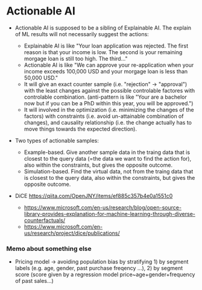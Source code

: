 # Actionable AI

- Actionable AI is supposed to be a sibling of Explainable AI. The explain of ML results will not necessarily suggest the actions:
  - Explainable AI is like "Your loan application was rejected. The first reason is that your income is low. The second is your remaining morgage loan is still too high. The third..."
  - Actionable AI is like "We can approve your re-application when your income exceeds 100,000 USD and your morgage loan is less than 50,000 USD."
  - It will give an exact counter sample (i.e. "rejection" -> "approval") with the least changes against the possible controlable factores with controlable combination. (anti-pattern is like "Your are a bachelor now but if you can be a PhD within this year, you will be approved.")
  - It will involved in the optimization (i.e. minimizing the changes of the factors) with constraints (i.e. avoid un-attainable combination of changes), and causality relationship (i.e. the change actually has to move things towards the expected direction).


- Two types of actionable samples:
  - Example-based. Give another sample data in the traing data that is closest to the query data (=the data we want to find the action for), also within the constraints, but gives the opposite outcome.
  - Simulation-based. Find the virtual data, not from the traing data that is closest to the query data, also within the constraints, but gives the opposite outcome.

- DiCE https://qiita.com/OpenJNY/items/ef885c357b4e0a1551c0
  - https://www.microsoft.com/en-us/research/blog/open-source-library-provides-explanation-for-machine-learning-through-diverse-counterfactuals/
  - https://www.microsoft.com/en-us/research/project/dice/publications/



### Memo about something else
- Pricing model -> avoiding population bias by stratifying 1) by segment labels (e.g. age, gender, past purchase freqency ...), 2) by segment score (score given by a regression model price~age+gender+frequency of past sales...)
